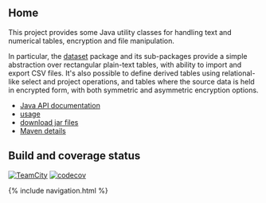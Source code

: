 ## Home

This project provides some Java utility classes for handling text and numerical tables, encryption and file manipulation.

In particular, the [dataset](https://quicksilver.host.cs.st-andrews.ac.uk/apidocs/ciesvium/index.html?uk/ac/standrews/cs/util/dataset/package-summary.html) package and its sub-packages provide a simple abstraction over rectangular plain-text tables, with ability to import and export CSV files. It's also possible to define derived tables using relational-like select and project operations, and tables where the source data is held in encrypted form, with both symmetric and asymmetric encryption options.

* [Java API documentation](https://quicksilver.host.cs.st-andrews.ac.uk/apidocs/ciesvium/)
* [usage](usage/)
* [download jar files](https://quicksilver.host.cs.st-andrews.ac.uk/artifacts/ciesvium/)
* [Maven details](https://github.com/stacs-srg/ciesvium/blob/master/README.md)

## Build and coverage status

[![TeamCity](https://quicksilver.host.cs.st-andrews.ac.uk/buildstatus/ciesvium/build-status.png)](https://beast.cs.st-andrews.ac.uk/teamcity/viewType.html?buildTypeId=Ciesvium_Build) [![codecov](https://codecov.io/gh/stacs-srg/ciesvium/branch/master/graph/badge.svg)](https://codecov.io/gh/stacs-srg/ciesvium)

{% include navigation.html %}
